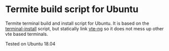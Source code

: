 Termite build script for Ubuntu
=====

Termite terminal build and install script for Ubuntu.
It is based on the [terminal-install](https://github.com/Corwind/termite-install/blob/master/termite-install.sh) script,
but statically link [vte-ng](https://github.com/thestinger/vte-ng) so it does not mess up other vte based terminals.

Tested on Ubuntu 18.04

